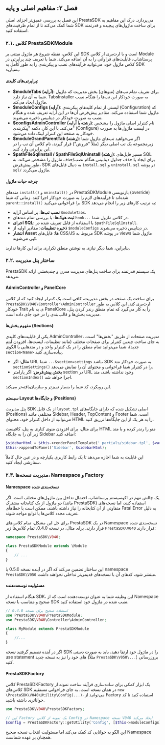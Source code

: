 ## فصل ۲: مفاهیم اصلی و پایه

این فصل به بررسی عمیق‌تر اجزای اصلی PrestaSDK می‌پردازد. درک این مفاهیم به شما کمک می‌کند تا از تمام ظرفیت‌های SDK برای ساخت ماژول‌های پیچیده و قدرتمند استفاده کنید.

### ۲.۱. کلاس PrestaSDKModule

این کلاس، نقطه شروع هر ماژول مبتنی بر SDK است و با ارث‌بری از کلاس Module پرستاشاپ، قابلیت‌های فراوانی را به آن اضافه می‌کند. شما با تعریف چند پراپرتی در کلاس ماژول خود، می‌توانید فرآیندهای نصب و پیکربندی را به طور کامل به SDK بسپارید.

#### پراپرتی‌های کلیدی:

- **$moduleTabs (آرایه)**: برای تعریف تمام تب‌های (منوهای) بخش مدیریت که ماژول شما به آن نیاز دارد. TabsInstaller به صورت خودکار این تب‌ها را هنگام نصب ماژول ایجاد می‌کند.
- **$moduleConfigs (آرایه)**: لیستی از تمام کلیدهای پیکربندی (Configuration) که ماژول شما استفاده می‌کند. مقادیر پیش‌فرض آن‌ها در این آرایه تعریف شده و هنگام نصب به صورت خودکار در دیتابیس ذخیره می‌شوند.
- **$configsAdminController (رشته یا آرایه)**: نام کنترلر اصلی ماژول را مشخص می‌کند. با این کار، دکمه "پیکربندی" (Configure) در لیست ماژول‌ها به صورت خودکار به صفحه این کنترلر لینک داده می‌شود.
- **$moduleGrandParentTab (رشته)**: اگر می‌خواهید تب‌های ماژول شما زیرمجموعه یک تب اصلی دیگر (مثلاً "فروش") قرار گیرند، نام کلاس آن تب را در این پراپرتی وارد کنید.
- **$pathFileSqlInstall / $pathFileSqlUninstall (رشته)**: مسیر فایل‌های SQL برای ایجاد یا حذف جداول دیتابیس هنگام نصب/حذف ماژول را مشخص می‌کند. به طور پیش‌فرض، SDK به دنبال فایل‌های `install.sql` و `uninstall.sql` در پوشه `sql/` ماژول می‌گردد.
#### چرخه حیات ماژول

متدهای `install()` و `uninstall()` در PrestaSDKModule بازنویسی (override) شده‌اند تا فرآیندهای لازم را به صورت خودکار اجرا کنند. زمانی که شما `parent::install()` را فراخوانی می‌کنید، SDK به ترتیب کارهای زیر را انجام می‌دهد:

- **نصب تب‌ها**: بر اساس آرایه `$moduleTabs`.
- **ثبت هوک‌ها**: با بررسی تمام متدهای `hook...` در کلاس ماژول شما.
- **اجرای SQL**: با استفاده از فایل تعریف شده در `$pathFileSqlInstall`.
- **ذخیره تنظیمات**: مقادیر اولیه از `$moduleConfigs` در دیتابیس ذخیره می‌شوند.
- **انتشار Asset ها**: فایل‌های CSS/JS مربوط به SDK در پوشه views ماژول شما کپی می‌شوند.

بنابراین، شما دیگر نیازی به نوشتن منطق تکراری برای این کارها ندارید.
### ۲.۲. ساختار پنل مدیریت
PrestaSDK یک سیستم قدرتمند برای ساخت پنل‌های مدیریت مدرن و چندبخشی ارائه می‌دهد.

#### AdminController و PanelCore

برای ساخت یک صفحه در بخش مدیریت، کافی است یک کنترلر ایجاد کنید که از کلاس `PrestaSDK\V040\Controller\AdminController` ارث‌بری کند. این کلاس به طور خودکار Trait ی به نام PanelCore را به کار می‌گیرد که تمام منطق رندر کردن پنل، مدیریت بخش‌ها و قالب‌بندی را در خود جای داده است.

#### مفهوم بخش‌ها (Sections)

یکی از قابلیت‌های کلیدی AdminController، مدیریت صفحات از طریق "بخش‌ها" است. به جای ساخت چندین کنترلر برای صفحات مختلف (مانند تنظیمات، لیست‌ها، افزودن آیتم جدید)، شما می‌توانید تمام منطق را در یک کنترلر واحد و در متدهایی با الگوی `section<Name>` پیاده‌سازی کنید.

- **مثال**: اگر URL شما `...&section=settings` باشد، SDK به صورت خودکار متد `sectionSettings()` را در کنترلر شما فراخوانی و محتوای آن را نمایش می‌دهد.
- **بخش پیش‌فرض**: اگر پارامتر section در URL وجود نداشته باشد، متد `sectionIndex()` اجرا خواهد شد.

این رویکرد، کد شما را بسیار تمیزتر و سازمان‌یافته‌تر می‌کند.

#### سیستم Layout و جایگاه‌ها (Positions)

پنل مدیریت SDK از یک فایل `layout.tpl` اصلی تشکیل شده که دارای جایگاه‌های (Positions) مختلفی مانند Sidebar, Header, TopContent و Footer است. شما می‌توانید از داخل کنترلر خود، محتوای HTML را به هر یک از این جایگاه‌ها تزریق کنید.

برای مثال، برای افزودن منوی کناری به پنل، کافیست HTML منو را رندر کرده و با متد زیر آن را به جایگاه Sidebar اضافه کنید:

```php
$sidebarHtml = $this->renderPanelTemplate('_partials/sidebar.tpl', $vars);
$this->appendToPanel('Sidebar', $sidebarHtml);
```

این قابلیت به شما اجازه می‌دهد تا یک رابط کاربری یکپارچه و در عین حال کاملاً سفارشی ایجاد کنید.
### ۲.۳. مدیریت نسخه‌ها، Namespace و Factory
#### Namespace نسخه‌بندی شده

یک چالش مهم در اکوسیستم پرستاشاپ، احتمال تداخل بین ماژول‌های مختلف است. اگر دو ماژول از یک کتابخانه مشترک (مانند PrestaSDK) استفاده کنند، اما نسخه‌های متفاوتی از آن کتابخانه را نیاز داشته باشند، ممکن است با خطاهای Fatal Error به دلیل تعریف مجدد کلاس‌ها یا توابع مواجه شوند.

برای حل این مشکل، تمام کلاس‌های PrestaSDK در یک Namespace نسخه‌بندی شده قرار دارند. برای مثال، در نسخه 0.4.0، تمام کلاس‌ها زیر `PrestaSDK\V040` قرار دارند:

```php
namespace PrestaSDK\V040;

class PrestaSDKModule extends \Module
{
    // ...
}
```

این ساختار تضمین می‌کند که اگر در آینده نسخه 0.5.0 با namespace `PrestaSDK\V050` منتشر شود، کدهای آن با نسخه‌های قدیمی‌تر تداخلی نخواهند داشت.

#### مسئولیت توسعه‌دهنده

هنگام استفاده از SDK، این وظیفه شما به عنوان توسعه‌دهنده است که از Namespace صحیح و متناسب با نسخه SDK نصب شده در ماژول خود استفاده کنید.

```php
// استفاده صحیح برای نسخه 0.4.0
use PrestaSDK\V040\PrestaSDKModule;
use PrestaSDK\V040\Controller\AdminController;

class MyModule extends PrestaSDKModule 
{
    //...
}
```

اگر در آینده تصمیم گرفتید نسخه SDK را در ماژول خود ارتقا دهید، باید به صورت دستی use statement های خود را نیز به نسخه جدید (مثلاً `PrestaSDK\V050\...`) بروزرسانی کنید.

#### PrestaSDKFactory

کلاس PrestaSDKFactory یک ابزار کمکی برای ساده‌سازی فرآیند ساخت نمونه از کلاس‌های SDK در همان نسخه است. به جای فراخوانی مستقیم `new \PrestaSDK\V040\Utility\Config(...)`، می‌توانید از Factory استفاده کنید تا کد خواناتری داشته باشید.

```php
use PrestaSDK\V040\PrestaSDKFactory;

// این Factory یک نمونه از کلاس Config در Namespace نسخه V040 ایجاد می‌کند
$config = PrestaSDKFactory::getUtility('Config', [$this->moduleConfigs]);
```

این الگو به خوانایی کد کمک می‌کند اما مسئولیت انتخاب نسخه صحیح Namespace همچنان بر عهده شماست.
